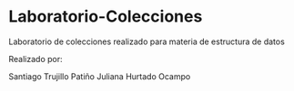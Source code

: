 # Laboratorio-Colecciones

Laboratorio de colecciones realizado para materia de estructura de datos

Realizado por:

Santiago Trujillo Patiño
Juliana Hurtado Ocampo
